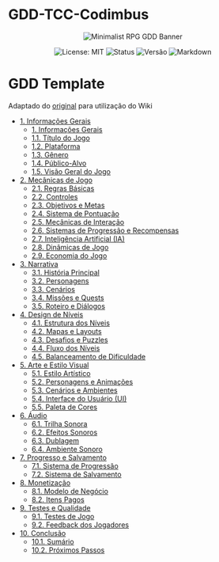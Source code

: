 # GDD-TCC-Codimbus

<p align="center">
  <img src="https://i.ibb.co/56s7K8j/292330192-445386850928422-7259301303587158181-n-jpg.png" alt="Minimalist RPG GDD Banner">
</p>

<p align="center">
  <img src="https://img.shields.io/badge/License-MIT-yellow.svg?style=for-the-badge" alt="License: MIT">
  <img src="https://img.shields.io/badge/Status-Em%20Desenvolvimento-orange?style=for-the-badge" alt="Status">
  <img src="https://img.shields.io/badge/Versão-0.2.9-blue?style=for-the-badge" alt="Versão">
    <img src="https://img.shields.io/badge/Markdown-%23%23302c9b.svg?style=for-the-badge&logo=markdown&logoColor=white" alt="Markdown">

</p>

# GDD Template

Adaptado do [original](https://github.com/alinefbrito/gdd-template) para utilização do Wiki

-   [1. Informações Gerais](https://github.com/DRyuw/GDD-TCC-Codimbus/wiki/1.-Informa%C3%A7%C3%B5es-Gerais)</br>
    -   [1. Informações Gerais](https://github.com/DRyuw/GDD-TCC-Codimbus/wiki/1.-Informa%C3%A7%C3%B5es-Gerais#1-informa%C3%A7%C3%B5es-gerais)
    -   [1.1. Título do Jogo](https://github.com/DRyuw/GDD-TCC-Codimbus/wiki/1.-Informa%C3%A7%C3%B5es-Gerais#11-t%C3%ADtulo-do-jogo)
    -   [1.2. Plataforma](https://github.com/DRyuw/GDD-TCC-Codimbus/wiki/1.-Informa%C3%A7%C3%B5es-Gerais#12-plataforma)
    -   [1.3. Gênero](https://github.com/DRyuw/GDD-TCC-Codimbus/wiki/1.-Informa%C3%A7%C3%B5es-Gerais#13-g%C3%AAnero)
    -   [1.4. Público-Alvo](https://github.com/DRyuw/GDD-TCC-Codimbus/wiki/1.-Informa%C3%A7%C3%B5es-Gerais#14-p%C3%BAblico-alvo)
    -   [1.5. Visão Geral do Jogo](https://github.com/DRyuw/GDD-TCC-Codimbus/wiki/1.-Informa%C3%A7%C3%B5es-Gerais#15-vis%C3%A3o-geral-do-jogo)
-   [2. Mecânicas de Jogo](https://github.com/DRyuw/GDD-TCC-Codimbus/wiki/2.-Mec%C3%A2nicas-de-Jogo)</br>
    -   [2.1. Regras Básicas](https://github.com/DRyuw/GDD-TCC-Codimbus/wiki/2.-Mec%C3%A2nicas-de-Jogo#21-regras-b%C3%A1sicas)
    -   [2.2. Controles](https://github.com/DRyuw/GDD-TCC-Codimbus/wiki/2.-Mec%C3%A2nicas-de-Jogo#22-controles)
    -   [2.3. Objetivos e Metas](https://github.com/DRyuw/GDD-TCC-Codimbus/wiki/2.-Mec%C3%A2nicas-de-Jogo#23-objetivos-e-metas)
    -   [2.4. Sistema de Pontuação](https://github.com/DRyuw/GDD-TCC-Codimbus/wiki/2.-Mec%C3%A2nicas-de-Jogo#24-sistema-de-pontua%C3%A7%C3%A3o)
    -   [2.5. Mecânicas de Interação](https://github.com/DRyuw/GDD-TCC-Codimbus/wiki/2.-Mec%C3%A2nicas-de-Jogo#25-mec%C3%A2nicas-de-intera%C3%A7%C3%A3o)
    -   [2.6. Sistemas de Progressão e Recompensas](https://github.com/DRyuw/GDD-TCC-Codimbus/wiki/2.-Mec%C3%A2nicas-de-Jogo#26-sistemas-de-progress%C3%A3o-e-recompensas)
    -   [2.7. Inteligência Artificial (IA)](https://github.com/DRyuw/GDD-TCC-Codimbus/wiki/2.-Mec%C3%A2nicas-de-Jogo#27-intelig%C3%AAncia-artificial-ia)
    -   [2.8. Dinâmicas de Jogo](https://github.com/DRyuw/GDD-TCC-Codimbus/wiki/2.-Mec%C3%A2nicas-de-Jogo#28-din%C3%A2micas-de-jogo)
    -   [2.9. Economia do Jogo](https://github.com/DRyuw/GDD-TCC-Codimbus/wiki/2.-Mec%C3%A2nicas-de-Jogo#29-economia-do-jogo)
-   [3. Narrativa](https://github.com/DRyuw/GDD-TCC-Codimbus/wiki/3.-Narrativa)</br>
	  -   [3.1. História Principal](https://github.com/DRyuw/GDD-TCC-Codimbus/wiki/3.-Narrativa#31-hist%C3%B3ria-principal)
    -   [3.2. Personagens](https://github.com/DRyuw/GDD-TCC-Codimbus/wiki/3.-Narrativa#32-personagens)
    -   [3.3. Cenários](https://github.com/DRyuw/GDD-TCC-Codimbus/wiki/3.-Narrativa#33-cen%C3%A1rios)
    -   [3.4. Missões e Quests](https://github.com/DRyuw/GDD-TCC-Codimbus/wiki/3.-Narrativa#34-miss%C3%B5es-e-quests)
    -   [3.5. Roteiro e Diálogos](https://github.com/DRyuw/GDD-TCC-Codimbus/wiki/3.-Narrativa#35-roteiro-e-di%C3%A1logos)
-   [4. Design de Níveis](https://github.com/DRyuw/GDD-TCC-Codimbus/wiki/4.-Design-de-N%C3%ADveis)</br>    
    -   [4.1. Estrutura dos Níveis](https://github.com/DRyuw/GDD-TCC-Codimbus/wiki/4.-Design-de-N%C3%ADveis#41-estrutura-dos-n%C3%ADveis)
    -   [4.2. Mapas e Layouts](https://github.com/DRyuw/GDD-TCC-Codimbus/wiki/4.-Design-de-N%C3%ADveis#42-mapas-e-layouts)
    -   [4.3. Desafios e Puzzles](https://github.com/DRyuw/GDD-TCC-Codimbus/wiki/4.-Design-de-N%C3%ADveis#43-desafios-e-puzzles)
    -   [4.4. Fluxo dos Níveis](https://github.com/DRyuw/GDD-TCC-Codimbus/wiki/4.-Design-de-N%C3%ADveis#44-fluxo-dos-n%C3%ADveis)
    -   [4.5. Balanceamento de Dificuldade](https://github.com/DRyuw/GDD-TCC-Codimbus/wiki/4.-Design-de-N%C3%ADveis#45-balanceamento-de-dificuldade)
-   [5. Arte e Estilo Visual](https://github.com/DRyuw/GDD-TCC-Codimbus/wiki/5.-Arte-e-Estilo-Visual)</br>
    -   [5.1. Estilo Artístico](https://github.com/DRyuw/GDD-TCC-Codimbus/wiki/5.-Arte-e-Estilo-Visual#51-estilo-art%C3%ADstico)
    -   [5.2. Personagens e Animações](https://github.com/DRyuw/GDD-TCC-Codimbus/wiki/5.-Arte-e-Estilo-Visual#52-personagens-e-anima%C3%A7%C3%B5es)
    -   [5.3. Cenários e Ambientes](https://github.com/DRyuw/GDD-TCC-Codimbus/wiki/5.-Arte-e-Estilo-Visual#53-cen%C3%A1rios-e-ambientes)
    -   [5.4. Interface do Usuário (UI)](https://github.com/DRyuw/GDD-TCC-Codimbus/wiki/5.-Arte-e-Estilo-Visual#54-interface-do-usu%C3%A1rio-ui)
    -   [5.5. Paleta de Cores](https://github.com/DRyuw/GDD-TCC-Codimbus/wiki/5.-Arte-e-Estilo-Visual#55-paleta-de-cores)
-   [6. Áudio](https://github.com/DRyuw/GDD-TCC-Codimbus/wiki/6.-%C3%81udio)</br>
    -   [6.1. Trilha Sonora](https://github.com/DRyuw/GDD-TCC-Codimbus/wiki/6.-%C3%81udio#61-trilha-sonora)
    -   [6.2. Efeitos Sonoros](https://github.com/DRyuw/GDD-TCC-Codimbus/wiki/6.-%C3%81udio#62-efeitos-sonoros)
    -   [6.3. Dublagem](https://github.com/DRyuw/GDD-TCC-Codimbus/wiki/6.-%C3%81udio#63-dublagem)
    -   [6.4. Ambiente Sonoro](https://github.com/DRyuw/GDD-TCC-Codimbus/wiki/6.-%C3%81udio#64-ambiente-sonoro)
-   [7. Progresso e Salvamento](https://github.com/DRyuw/GDD-TCC-Codimbus/wiki/7.-Progresso-e-Salvamento)</br>
	  -   [7.1. Sistema de Progressão](https://github.com/DRyuw/GDD-TCC-Codimbus/wiki/7.-Progresso-e-Salvamento#71-sistema-de-progress%C3%A3o)
    -   [7.2. Sistema de Salvamento](https://github.com/DRyuw/GDD-TCC-Codimbus/wiki/7.-Progresso-e-Salvamento#72-sistema-de-salvamento)
-   [8. Monetização](https://github.com/DRyuw/GDD-TCC-Codimbus/wiki/8.-Monetiza%C3%A7%C3%A3o)</br>
  	-   [8.1. Modelo de Negócio](https://github.com/DRyuw/GDD-TCC-Codimbus/wiki/8.-Monetiza%C3%A7%C3%A3o#81-modelo-de-neg%C3%B3cio)
    -   [8.2. Itens Pagos](https://github.com/DRyuw/GDD-TCC-Codimbus/wiki/8.-Monetiza%C3%A7%C3%A3o#82-itens-pagos)
-   [9. Testes e Qualidade](https://github.com/DRyuw/GDD-TCC-Codimbus/wiki/9.-Testes-e-Qualidade)</br>
      - [9.1. Testes de Jogo](https://github.com/DRyuw/GDD-TCC-Codimbus/wiki/9.-Testes-e-Qualidade#91-testes-de-jogo)
      - [9.2. Feedback dos Jogadores](https://github.com/DRyuw/GDD-TCC-Codimbus/wiki/9.-Testes-e-Qualidade#92-feedback-dos-jogadores)
   -   [10. Conclusão](https://github.com/DRyuw/GDD-TCC-Codimbus/wiki/10.-Conclus%C3%A3o)</br>
	    - [10.1. Sumário](https://github.com/DRyuw/GDD-TCC-Codimbus/wiki/10.-Conclus%C3%A3o#101-sum%C3%A1rio)
	    - [10.2. Próximos Passos](https://github.com/DRyuw/GDD-TCC-Codimbus/wiki/10.-Conclus%C3%A3o#102-pr%C3%B3ximos-passos)
